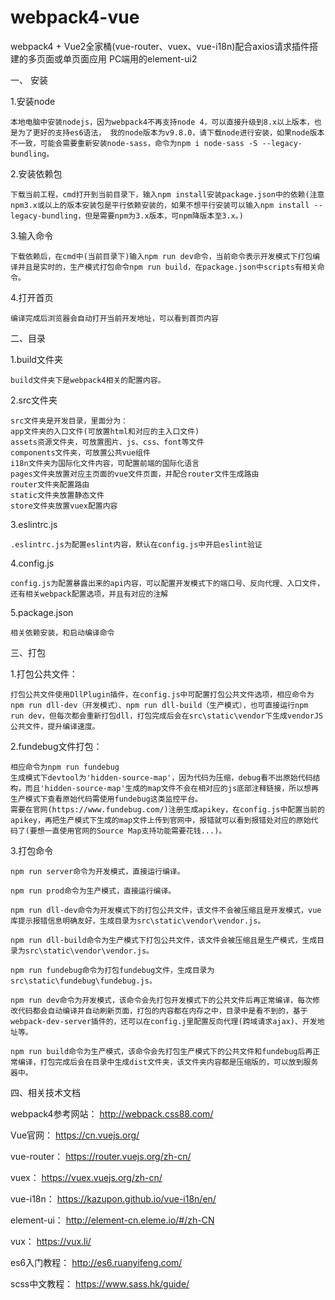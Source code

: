 # webpack4-vue
webpack4 + Vue2全家桶(vue-router、vuex、vue-i18n)配合axios请求插件搭建的多页面或单页面应用  PC端用的element-ui2

一、 安装

1.安装node
    
    本地电脑中安装nodejs，因为webpack4不再支持node 4，可以直接升级到8.x以上版本，也是为了更好的支持es6语法， 我的node版本为v9.8.0，请下载node进行安装，如果node版本不一致，可能会需要重新安装node-sass，命令为npm i node-sass -S --legacy-bundling。

2.安装依赖包
    
    下载当前工程，cmd打开到当前目录下，输入npm install安装package.json中的依赖(注意npm3.x或以上的版本安装包是平行依赖安装的，如果不想平行安装可以输入npm install --legacy-bundling，但是需要npm为3.x版本，可npm降版本至3.x。)

3.输入命令
    
    下载依赖后，在cmd中(当前目录下)输入npm run dev命令，当前命令表示开发模式下打包编译并且是实时的，生产模式打包命令npm run build，在package.json中scripts有相关命令。

4.打开首页
    
    编译完成后浏览器会自动打开当前开发地址，可以看到首页内容


二、目录

1.build文件夹

    build文件夹下是webpack4相关的配置内容。
    
2.src文件夹

    src文件夹是开发目录，里面分为：
    app文件夹的入口文件(可放置html和对应的主入口文件)
    assets资源文件夹，可放置图片、js、css、font等文件
	components文件夹，可放置公共vue组件
    i18n文件夹为国际化文件内容，可配置前端的国际化语言
    pages文件夹放置对应主页面的vue文件页面，并配合router文件生成路由
    router文件夹配置路由
    static文件夹放置静态文件
    store文件夹放置vuex配置内容
    
3.eslintrc.js

    .eslintrc.js为配置eslint内容，默认在config.js中开启eslint验证
    
4.config.js

    config.js为配置暴露出来的api内容，可以配置开发模式下的端口号、反向代理、入口文件，还有相关webpack配置选项，并且有对应的注解

5.package.json
	
	相关依赖安装，和启动编译命令
	

三、打包

1.打包公共文件：
    
	打包公共文件使用DllPlugin插件，在config.js中可配置打包公共文件选项，相应命令为npm run dll-dev（开发模式）、npm run dll-build（生产模式），也可直接运行npm run dev，但每次都会重新打包dll，打包完成后会在src\static\vendor下生成vendorJS公共文件，提升编译速度。

2.fundebug文件打包：
	
	相应命令为npm run fundebug
	生成模式下devtool为'hidden-source-map'，因为代码为压缩，debug看不出原始代码结构，而且'hidden-source-map'生成的map文件不会在相对应的js底部注释链接，所以想再生产模式下查看原始代码需使用fundebug这类监控平台。
	需要在官网(https://www.fundebug.com/)注册生成apikey，在config.js中配置当前的apikey，再把生产模式下生成的map文件上传到官网中，报错就可以看到报错处对应的原始代码了(要想一直使用官网的Source Map支持功能需要花钱...)。
	
3.打包命令

	npm run server命令为开发模式，直接运行编译。
	
	npm run prod命令为生产模式，直接运行编译。
    
    npm run dll-dev命令为开发模式下的打包公共文件，该文件不会被压缩且是开发模式，vue库提示报错信息明确友好，生成目录为src\static\vendor\vendor.js。
	
	npm run dll-build命令为生产模式下打包公共文件，该文件会被压缩且是生产模式，生成目录为src\static\vendor\vendor.js。
	
	npm run fundebug命令为打包fundebug文件，生成目录为src\static\fundebug\fundebug.js。
	
    npm run dev命令为开发模式，该命令会先打包开发模式下的公共文件后再正常编译，每次修改代码都会自动编译并自动刷新页面，打包的内容都在内存之中，目录中是看不到的，基于webpack-dev-server插件的，还可以在config.j里配置反向代理(跨域请求ajax)、开发地址等。
    
    npm run build命令为生产模式，该命令会先打包生产模式下的公共文件和fundebug后再正常编译，打包完成后会在目录中生成dist文件夹，该文件夹内容都是压缩版的，可以放到服务器中。


四、相关技术文档

webpack4参考网站： <a href="http://webpack.css88.com/" target="_blank">http://webpack.css88.com/</a>

Vue官网： <a href="https://cn.vuejs.org/" target="_blank">https://cn.vuejs.org/</a>

vue-router： <a href="https://router.vuejs.org/zh-cn/" target="_blank">https://router.vuejs.org/zh-cn/</a>

vuex： <a href="https://vuex.vuejs.org/zh-cn/" target="_blank">https://vuex.vuejs.org/zh-cn/</a>

vue-i18n： <a href="https://kazupon.github.io/vue-i18n/en/" target="_blank">https://kazupon.github.io/vue-i18n/en/</a>

element-ui： <a href="http://element-cn.eleme.io/#/zh-CN" target="_blank">http://element-cn.eleme.io/#/zh-CN</a>

vux： <a href="https://vux.li/" target="_blank">https://vux.li/</a>

es6入门教程： <a href="http://es6.ruanyifeng.com/" target="_blank">http://es6.ruanyifeng.com/</a>

scss中文教程： <a href="https://www.sass.hk/guide/" target="_blank">https://www.sass.hk/guide/</a>
